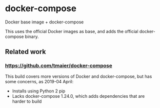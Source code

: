 # docker-compose
Docker base image + docker-compose

This uses the official Docker images as base, and adds the official docker-compose binary.

## Related work

### <https://github.com/tmaier/docker-compose>

This build covers more versions of Docker and docker-compose,
but has some concerns, as 2019-04 April:

* Installs using Python 2 pip
* Lacks docker-compose 1.24.0, which adds dependencies that are harder to build
